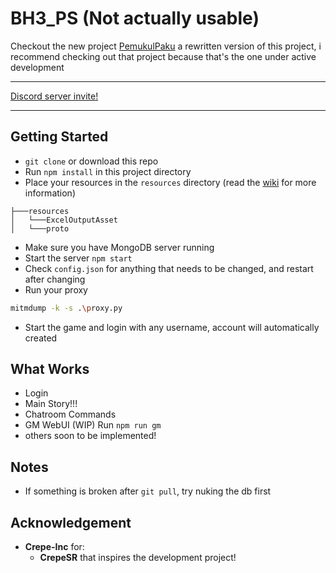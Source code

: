 # <b>BH3_PS (Not actually usable)</b>

Checkout the new project [PemukulPaku](https://github.com/rafi1212122/PemukulPaku) a rewritten version of this project, i recommend checking out that project because that's the one under active development
***
[Discord server invite!](https://discord.gg/fbsRYc7bBA)
***

## <b>Getting Started</b>
- `git clone` or download this repo
- Run `npm install` in this project directory
- Place your resources in the `resources` directory (read the [wiki](https://github.com/rafi1212122/BH3_PS/wiki) for more information)
```
├───resources
│   └───ExcelOutputAsset
│   └───proto
```
- Make sure you have MongoDB server running
- Start the server `npm start`
- Check `config.json` for anything that needs to be changed, and restart after changing
- Run your proxy
```bash
mitmdump -k -s .\proxy.py
```
- Start the game and login with any username, account will automatically created

## <b>What Works</b>
- Login
- Main Story!!!
- Chatroom Commands
- GM WebUI (WIP) Run `npm run gm`
- others soon to be implemented!

## <b>Notes</b>
- If something is broken after `git pull`, try nuking the db first

## <b>Acknowledgement</b>
- <b>Crepe-Inc</b> for:
    - <b>CrepeSR</b> that inspires the development project!
